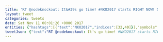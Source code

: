 ```yaml
---
title: 'RT @nodeknockout: It&#39s go time! #NKO2017 starts RIGHT NOW! Start coding everyone! You have 48 hours left :)'
layout: tweet
categories: tweets
date: Sat Nov 11 00:01:26 +0000 2017
entities: {"hashtags":[{"text":"NKO2017","indices":[32,40]}],"symbols":[],"user_mentions":[{"screen_name":"nodeknockout","name":"Node Knockout","id":148922824,"id_str":"148922824","indices":[3,16]}],"urls":[]}
tweetJson: {"text":"RT @nodeknockout: It's go time! #NKO2017 starts RIGHT NOW! Start coding everyone! You have 48 hours left :)"}
---
```

